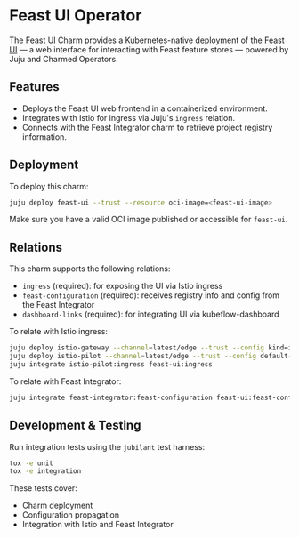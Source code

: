 # Feast UI Operator

The Feast UI Charm provides a Kubernetes-native deployment of the [Feast UI](https://docs.feast.dev/) — a web interface for interacting with Feast feature stores — powered by Juju and Charmed Operators.

## Features

- Deploys the Feast UI web frontend in a containerized environment.
- Integrates with Istio for ingress via Juju's `ingress` relation.
- Connects with the Feast Integrator charm to retrieve project registry information.

## Deployment

To deploy this charm:

```bash
juju deploy feast-ui --trust --resource oci-image=<feast-ui-image>
```

Make sure you have a valid OCI image published or accessible for `feast-ui`.

## Relations

This charm supports the following relations:

- `ingress` (required): for exposing the UI via Istio ingress
- `feast-configuration` (required): receives registry info and config from the Feast Integrator
- `dashboard-links` (required): for integrating UI via kubeflow-dashboard

To relate with Istio ingress:

```bash
juju deploy istio-gateway --channel=latest/edge --trust --config kind=ingress
juju deploy istio-pilot --channel=latest/edge --trust --config default-gateway=istio-gateway
juju integrate istio-pilot:ingress feast-ui:ingress
```

To relate with Feast Integrator:

```bash
juju integrate feast-integrator:feast-configuration feast-ui:feast-configuration
```

## Development & Testing

Run integration tests using the `jubilant` test harness:

```bash
tox -e unit
tox -e integration
```

These tests cover:
- Charm deployment
- Configuration propagation
- Integration with Istio and Feast Integrator
